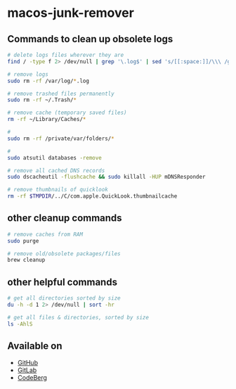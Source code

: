 # macos-junk-remover

## Commands to clean up obsolete logs

```sh
# delete logs files wherever they are
find / -type f 2> /dev/null | grep '\.log$' | sed 's/[[:space:]]/\\\ /g' | xargs rm

# remove logs
sudo rm -rf /var/log/*.log

# remove trashed files permanently
sudo rm -rf ~/.Trash/*

# remove cache (temporary saved files)
rm -rf ~/Library/Caches/*

#
sudo rm -rf /private/var/folders/*

#
sudo atsutil databases -remove

# remove all cached DNS records
sudo dscacheutil -flushcache && sudo killall -HUP mDNSResponder

# remove thumbnails of quicklook
rm -rf $TMPDIR/../C/com.apple.QuickLook.thumbnailcache
```

## other cleanup commands

```sh
# remove caches from RAM
sudo purge

# remove old/obsolete packages/files
brew cleanup
```

## other helpful commands

```sh
# get all directories sorted by size
du -h -d 1 2> /dev/null | sort -hr

# get all files & directories, sorted by size
ls -AhlS
```

## Available on

- [GitHub](https://github.com/abanoubha/macos-junk-remover)
- [GitLab](https://gitlab.com/abanoubha/macos-junk-remover)
- [CodeBerg](https://codeberg.org/abanoubha/macos-junk-remover)

